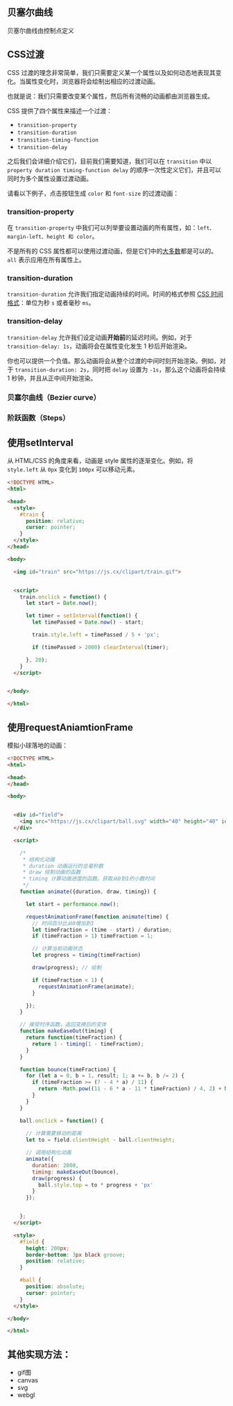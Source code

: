 ## 贝塞尔曲线

贝塞尔曲线由控制点定义



## CSS过渡

CSS 过渡的理念非常简单，我们只需要定义某一个属性以及如何动态地表现其变化。当属性变化时，浏览器将会绘制出相应的过渡动画。

也就是说：我们只需要改变某个属性，然后所有流畅的动画都由浏览器生成。



CSS 提供了四个属性来描述一个过渡：

- `transition-property`
- `transition-duration`
- `transition-timing-function`
- `transition-delay`



之后我们会详细介绍它们，目前我们需要知道，我们可以在 `transition` 中以 `property duration timing-function delay` 的顺序一次性定义它们，并且可以同时为多个属性设置过渡动画。

请看以下例子，点击按钮生成 `color` 和 `font-size` 的过渡动画：

### transition-property

在 `transition-property` 中我们可以列举要设置动画的所有属性，如：`left、margin-left、height 和 color`。

不是所有的 CSS 属性都可以使用过渡动画，但是它们中的[大多数](http://www.w3.org/TR/css3-transitions/#animatable-properties-)都是可以的。`all` 表示应用在所有属性上。

### transition-duration

`transition-duration` 允许我们指定动画持续的时间。时间的格式参照 [CSS 时间格式](http://www.w3.org/TR/css3-values/#time)：单位为秒 `s` 或者毫秒 `ms`。

### transition-delay

`transition-delay` 允许我们设定动画**开始前**的延迟时间。例如，对于 `transition-delay: 1s`，动画将会在属性变化发生 1 秒后开始渲染。

你也可以提供一个负值。那么动画将会从整个过渡的中间时刻开始渲染。例如，对于 `transition-duration: 2s`，同时把 `delay` 设置为 `-1s`，那么这个动画将会持续 1 秒钟，并且从正中间开始渲染。



### 贝塞尔曲线（Bezier curve）



### 阶跃函数（Steps）









## 使用setInterval

从 HTML/CSS 的角度来看，动画是 style 属性的逐渐变化。例如，将 `style.left` 从 `0px` 变化到 `100px` 可以移动元素。

```html
<!DOCTYPE HTML>
<html>

<head>
  <style>
    #train {
      position: relative;
      cursor: pointer;
    }
  </style>
</head>

<body>

  <img id="train" src="https://js.cx/clipart/train.gif">


  <script>
    train.onclick = function() {
      let start = Date.now();

      let timer = setInterval(function() {
        let timePassed = Date.now() - start;

        train.style.left = timePassed / 5 + 'px';

        if (timePassed > 2000) clearInterval(timer);

      }, 20);
    }
  </script>


</body>

</html>

```



## 使用requestAniamtionFrame

模拟小球落地的动画：

```html
<!DOCTYPE HTML>
<html>

<head>
</head>

<body>


  <div id="field">
    <img src="https://js.cx/clipart/ball.svg" width="40" height="40" id="ball">
  </div>

  <script>

	/*
	 * 结构化动画
	 * duration 动画运行的总毫秒数
	 * draw 绘制动画的函数
	 * timing 计算动画进度的函数。获取从0到1的小数时间
	 */
	function animate({duration, draw, timing}) {

	  let start = performance.now();

	  requestAnimationFrame(function animate(time) {
		// 时间百分比从0增加到1
		let timeFraction = (time - start) / duration;
		if (timeFraction > 1) timeFraction = 1;

		// 计算当前动画状态
		let progress = timing(timeFraction)

		draw(progress); // 绘制

		if (timeFraction < 1) {
		  requestAnimationFrame(animate);
		}

	  });
	}

	// 接受时序函数，返回变换后的变体
	function makeEaseOut(timing) {
      return function(timeFraction) {
        return 1 - timing(1 - timeFraction);
      }
    }

    function bounce(timeFraction) {
      for (let a = 0, b = 1, result; 1; a += b, b /= 2) {
        if (timeFraction >= (7 - 4 * a) / 11) {
          return -Math.pow((11 - 6 * a - 11 * timeFraction) / 4, 2) + Math.pow(b, 2)
        }
      }
    }

    ball.onclick = function() {
		
      // 计算需要移动的距离
	  let to = field.clientHeight - ball.clientHeight;

      // 调用结构化动画
	  animate({
        duration: 2000,
        timing: makeEaseOut(bounce),
        draw(progress) {
          ball.style.top = to * progress + 'px'
        }
      });


    };
  </script>

  <style>
	#field {
	  height: 200px;
	  border-bottom: 3px black groove;
	  position: relative;
	}

	#ball {
	  position: absolute;
	  cursor: pointer;
	}
  </style>

</body>

</html>
```





## 其他实现方法：

* gif图
* canvas
* svg
* webgl